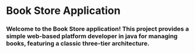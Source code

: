 # Book Store Application
### Welcome to the Book Store application! This project provides a simple web-based platform developer in java for managing books, featuring a classic three-tier architecture.
